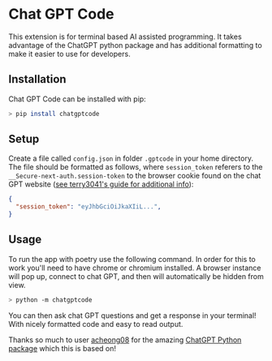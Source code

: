 # Chat GPT Code
This extension is for terminal based AI assisted programming. It takes advantage of the ChatGPT python package and has additional formatting to make it easier to use for developers.

## Installation
Chat GPT Code can be installed with pip:
```bash
> pip install chatgptcode
```

## Setup
Create a file called `config.json` in folder `.gptcode` in your home directory. The file should be formatted as follows, where `session_token` referers to the `__Secure-next-auth.session-token` to the browser cookie found on the chat GPT website ([see terry3041's guide for additional info](https://github.com/terry3041/pyChatGPT)):

```json
{
  "session_token": "eyJhbGciOiJkaXIiL...",
}
```

## Usage
To run the app with poetry use the following command. In order for this to work you'll need to have chrome or chromium installed. A browser instance will pop up, connect to chat GPT, and then will automatically be hidden from view.
```bash
> python -m chatgptcode
```

You can then ask chat GPT questions and get a response in your terminal! With nicely formatted code and easy to read output.

Thanks so much to user [acheong08](https://github.com/acheong08) for the amazing [ChatGPT Python package](https://github.com/acheong08/ChatGPT) which this is based on!